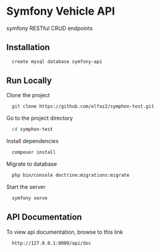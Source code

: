 
# Symfony Vehicle API

symfony RESTful CRUD endpoints



## Installation


```bash
  create mysql database symfony-api
```


    
## Run Locally

Clone the project

```bash
  git clone https://github.com/elfaz2/symphon-test.git
```

Go to the project directory

```bash
  cd symphon-test
```

Install dependencies

```bash
  composer install
```

Migrate to database

```bash
  php bin/console doctrine:migrations:migrate
```

Start the server

```bash
  symfony serve
```


## API Documentation

To view api documentation, browse to this link

```bash
  http://127.0.0.1:8000/api/doc
```

